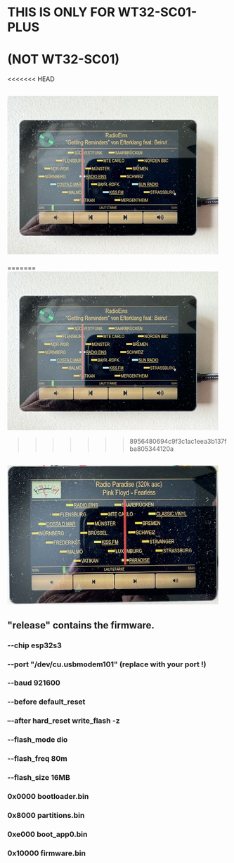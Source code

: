 # THIS IS ONLY FOR WT32-SC01-PLUS 
# (NOT WT32-SC01)

<<<<<<< HEAD
## ![Screenshot](/images/screen.png)
=======
![Screenshot](/images/screen.png)
>>>>>>> 8956480694c9f3c1ac1eea3b137fba805344120a
## ![Screenshot](/images/Screen2.jpg)

## "release" contains the firmware.

### --chip esp32s3
### --port "/dev/cu.usbmodem101"  (replace with your port !)
### --baud 921600 
### --before default_reset 
### –-after hard_reset write_flash -z 
### --flash_mode dio 
### --flash_freq 80m 
### --flash_size 16MB

### 0x0000 bootloader.bin

### 0x8000 partitions.bin 

### 0xe000 boot_app0.bin 

### 0x10000 firmware.bin

